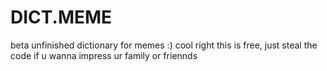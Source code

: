 # DICT.MEME
beta unfinished dictionary for memes :)
cool  right
this  is free, just  steal  the code if  u wanna impress ur  family  or friennds
